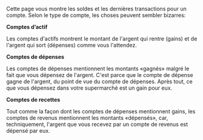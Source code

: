Cette page vous montre les soldes et les dernières transactions pour un compte. Selon le type de compte, les choses peuvent sembler bizarres:

**Comptes d’actif**

Les comptes d'actifs montrent le montant de l'argent qui rentre (gains) et de l'argent qui sort (dépenses) comme vous l'attendez.

**Comptes de dépenses**

Les comptes de dépenses mentionnent les montants «gagnés» malgré le fait que vous dépensez de l'argent. C'est parce que le compte de dépense gagne de l'argent, du point de vue du compte de dépenses. Après tout, ce que vous dépensez dans votre supermarché est un gain pour eux.

**Comptes de recettes**

Tout comme la façon dont les comptes de dépenses mentionnent gains, les comptes de revenus mentionnent les montants «dépensés», car, techniquement, l'argent que vous recevez par un compte de revenus est dépensé par eux.